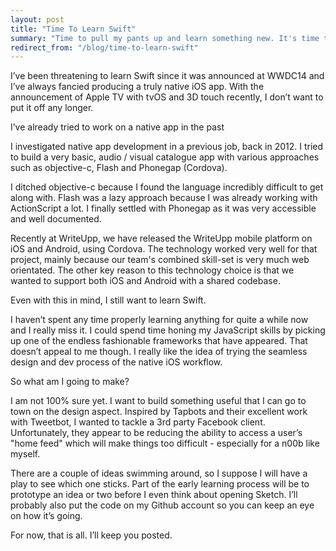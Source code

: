 ```yaml
---
layout: post
title: "Time To Learn Swift"
summary: "Time to pull my pants up and learn something new. It's time to finally learn Swift."
redirect_from: "/blog/time-to-learn-swift"
---
```


I’ve been threatening to learn Swift since it was announced at WWDC14 and I’ve always fancied producing a truly native iOS app. With the announcement of Apple TV with tvOS and 3D touch recently, I don’t want to put it off any longer.

I’ve already tried to work on a native app in the past

I investigated native app development in a previous job, back in 2012. I tried to build a very basic, audio / visual catalogue app with various approaches such as objective-c, Flash and Phonegap (Cordova).

I ditched objective-c because I found the language incredibly difficult to get along with. Flash was a lazy approach because I was already working with ActionScript a lot. I finally settled with Phonegap as it was very accessible and well documented.

Recently at WriteUpp, we have released the WriteUpp mobile platform on iOS and Android, using Cordova. The technology worked very well for that project, mainly because our team's combined skill-set is very much web orientated. The other key reason to this technology choice is that we wanted to support both iOS and Android with a shared codebase.

Even with this in mind, I still want to learn Swift.

I haven’t spent any time properly learning anything for quite a while now and I really miss it. I could spend time honing my JavaScript skills by picking up one of the endless fashionable frameworks that have appeared. That doesn’t appeal to me though. I really like the idea of trying the seamless design and dev process of the native iOS workflow.

So what am I going to make?

I am not 100% sure yet. I want to build something useful that I can go to town on the design aspect. Inspired by Tapbots and their excellent work with Tweetbot, I wanted to tackle a 3rd party Facebook client. Unfortunately, they appear to be reducing the ability to access a user’s "home feed" which will make things too difficult - especially for a n00b like myself.

There are a couple of ideas swimming around, so I suppose I will have a play to see which one sticks. Part of the early learning process will be to prototype an idea or two before I even think about opening Sketch. I’ll probably also put the code on my Github account so you can keep an eye on how it’s going.

For now, that is all. I’ll keep you posted.

